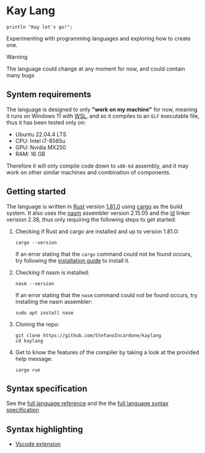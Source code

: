 # Kay Lang

```kay
println "Kay let's go!";
```

Experimenting with programming languages and exploring how to create one.

> [!WARNING]
> The language could change at any moment for now, and could contain many bugs

## Syntem requirements

The language is designed to only **"work on my machine"** for now, meaning it runs on Windows 11
with [WSL](https://learn.microsoft.com/en-us/windows/wsl/install), and so it compiles to an `ELF`
executable file, thus it has been tested only on:

- Ubuntu 22.04.4 LTS
- CPU: Intel i7-8565u
- GPU: Nvidia MX250
- RAM: 16 GB

Therefore it will only compile code down to `x86-64` assembly, and it may work on other similar
machines and combination of components.

## Getting started

The language is written in [Rust](https://www.rust-lang.org/) version
[1.81.0](https://releases.rs/docs/1.81.0/) using [cargo](https://doc.rust-lang.org/cargo/) as the
build system.
It also uses the [nasm](https://www.nasm.us/) assembler version 2.15.05 and the
[ld](https://ftp.gnu.org/old-gnu/Manuals/ld-2.9.1/html_mono/ld.html) linker verision 2.38, thus only
requiring the following steps to get started:

1. Checking if Rust and cargo are installed and up to version 1.81.0:

    ```shell
    cargo --version
    ```

    If an error stating that the `cargo` command could not be found occurs, try following the
    [installation guide](https://www.rust-lang.org/tools/install) to install it.

2. Checking if nasm is installed:

    ```shell
    nasm --version
    ```

    If an error stating that the `nasm` command could not be found occurs, try installing the nasm
    assembler:

    ```shell
    sudo apt install nasm
    ```

3. Cloning the repo:

    ```shell
    git clone https://github.com/StefanoIncardone/kaylang
    cd kaylang
    ```

4. Get to know the features of the compiler by taking a look at the provided help message:

    ```shell
    cargo run
    ```

## Syntax specification

See the [full language reference](LANGUAGE_REFERENCE.md) and the the
[full language syntax specification](SYNTAX.ebnf)

## Syntax highlighting

- [Vscode extension](https://github.com/StefanoIncardone/kaylang_vscode)
